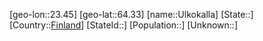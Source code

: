 ﻿---
location: [64.33,23.45]
type: City
tags:
- geo/City


SpocWebEntityId: 35102
isDeleted: false
confidential: public

---
[geo-lon::23.45]
[geo-lat::64.33]
[name::Ulkokalla]
[State::]
[Country::[Finland](geo/Continent/Europe/Finland.md)]
[StateId::]
[Population::]
[Unknown::]

